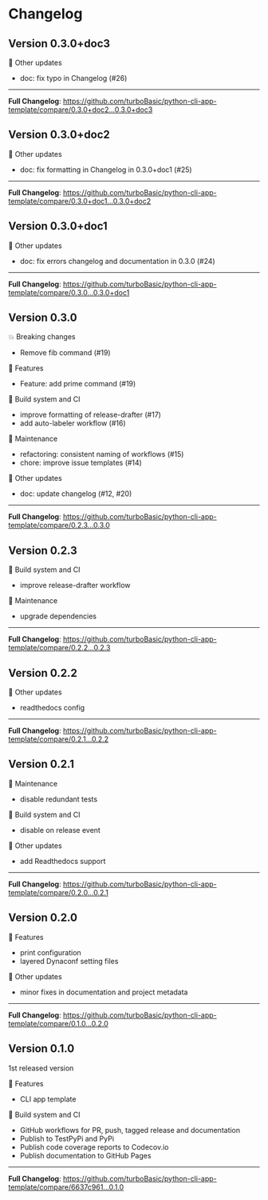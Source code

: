 # Changelog

## Version 0.3.0+doc3

🍟 Other updates
- doc: fix typo in Changelog (#26)

---
**Full Changelog**: https://github.com/turboBasic/python-cli-app-template/compare/0.3.0+doc2...0.3.0+doc3


## Version 0.3.0+doc2

🍟 Other updates
- doc: fix formatting in Changelog in 0.3.0+doc1 (#25)

---
**Full Changelog**: https://github.com/turboBasic/python-cli-app-template/compare/0.3.0+doc1...0.3.0+doc2


## Version 0.3.0+doc1

🍟 Other updates
- doc: fix errors changelog and documentation in 0.3.0 (#24)

---
**Full Changelog**: https://github.com/turboBasic/python-cli-app-template/compare/0.3.0...0.3.0+doc1


## Version 0.3.0

💥 Breaking changes
- Remove fib command (#19)

🚀 Features
- Feature: add prime command (#19)

🚚 Build system and CI
- improve formatting of release-drafter (#17)
- add auto-labeler workflow (#16)

🧰 Maintenance
- refactoring: consistent naming of workflows (#15)
- chore: improve issue templates (#14)

🍟 Other updates
- doc: update changelog (#12, #20)

---
**Full Changelog**: https://github.com/turboBasic/python-cli-app-template/compare/0.2.3...0.3.0


## Version 0.2.3

🚚 Build system and CI
- improve release-drafter workflow

🧰 Maintenance
- upgrade dependencies

---
**Full Changelog**: https://github.com/turboBasic/python-cli-app-template/compare/0.2.2...0.2.3


## Version 0.2.2

🍟 Other updates
- readthedocs config

---
**Full Changelog**: https://github.com/turboBasic/python-cli-app-template/compare/0.2.1...0.2.2


## Version 0.2.1

🧰 Maintenance
- disable redundant tests

🚚 Build system and CI
- disable on release event

🍟 Other updates
- add Readthedocs support

---
**Full Changelog**: https://github.com/turboBasic/python-cli-app-template/compare/0.2.0...0.2.1


## Version 0.2.0

🚀 Features
- print configuration
- layered Dynaconf setting files

🍟 Other updates
- minor fixes in documentation and project metadata

---
**Full Changelog**: https://github.com/turboBasic/python-cli-app-template/compare/0.1.0...0.2.0


## Version 0.1.0

1st released version

🚀 Features
- CLI app template

🚚 Build system and CI
- GitHub workflows for PR, push, tagged release and documentation
- Publish to TestPyPi and PyPi
- Publish code coverage reports to Codecov.io
- Publish documentation to GitHub Pages

---
**Full Changelog**: https://github.com/turboBasic/python-cli-app-template/compare/6637c961...0.1.0
